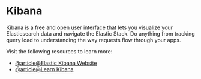 # Kibana

Kibana is a free and open user interface that lets you visualize your Elasticsearch data and navigate the Elastic Stack. Do anything from tracking query load to understanding the way requests flow through your apps.

Visit the following resources to learn more:

- [@article@Elastic Kibana Website](https://www.elastic.co/kibana/)
- [@article@Learn Kibana](https://www.elastic.co/training/free)
